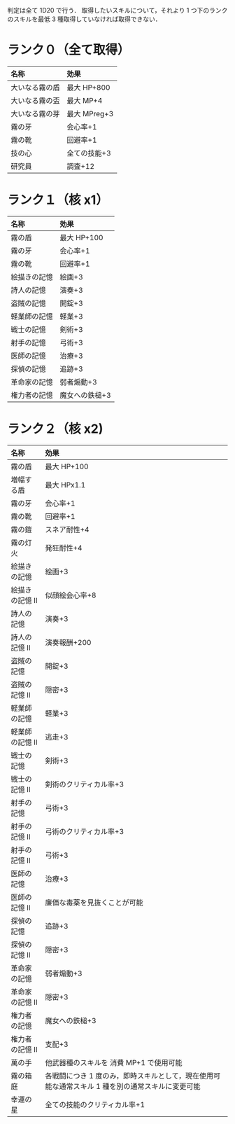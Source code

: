 判定は全て 1D20 で行う．
取得したいスキルについて，それより 1 つ下のランクのスキルを最低 3 種取得していなければ取得できない．

# ランク０（全て取得）

| 名称           | 効果         |
| :------------- | :----------- |
| 大いなる霧の盾 | 最大 HP+800  |
| 大いなる霧の盃 | 最大 MP+4    |
| 大いなる霧の芽 | 最大 MPreg+3 |
| 霧の牙         | 会心率+1     |
| 霧の靴         | 回避率+1     |
| 技の心         | 全ての技能+3 |
| 研究員         | 調査+12      |

# ランク１（核 x1）

| 名称         | 効果           |
| :----------- | :------------- |
| 霧の盾       | 最大 HP+100    |
| 霧の牙       | 会心率+1       |
| 霧の靴       | 回避率+1       |
| 絵描きの記憶 | 絵画+3         |
| 詩人の記憶   | 演奏+3         |
| 盗賊の記憶   | 開錠+3         |
| 軽業師の記憶 | 軽業+3         |
| 戦士の記憶   | 剣術+3         |
| 射手の記憶   | 弓術+3         |
| 医師の記憶   | 治療+3         |
| 探偵の記憶   | 追跡+3         |
| 革命家の記憶 | 弱者煽動+3     |
| 権力者の記憶 | 魔女への鉄槌+3 |

# ランク２（核 x2)

| 名称            | 効果                                                                                             |
| :-------------- | :----------------------------------------------------------------------------------------------- |
| 霧の盾          | 最大 HP+100                                                                                      |
| 増幅する盾      | 最大 HPx1.1                                                                                      |
| 霧の牙          | 会心率+1                                                                                         |
| 霧の靴          | 回避率+1                                                                                         |
| 霧の鎧          | スネア耐性+4                                                                                     |
| 霧の灯火        | 発狂耐性+4                                                                                       |
| 絵描きの記憶    | 絵画+3                                                                                           |
| 絵描きの記憶 II | 似顔絵会心率+8                                                                                   |
| 詩人の記憶      | 演奏+3                                                                                           |
| 詩人の記憶 II   | 演奏報酬+200                                                                                     |
| 盗賊の記憶      | 開錠+3                                                                                           |
| 盗賊の記憶 II   | 隠密+3                                                                                           |
| 軽業師の記憶    | 軽業+3                                                                                           |
| 軽業師の記憶 II | 逃走+3                                                                                           |
| 戦士の記憶      | 剣術+3                                                                                           |
| 戦士の記憶 II   | 剣術のクリティカル率+3                                                                           |
| 射手の記憶      | 弓術+3                                                                                           |
| 射手の記憶 II   | 弓術のクリティカル率+3                                                                           |
| 射手の記憶 II   | 弓術+3                                                                                           |
| 医師の記憶      | 治療+3                                                                                           |
| 医師の記憶 II   | 廉価な毒薬を見抜くことが可能                                                                     |
| 探偵の記憶      | 追跡+3                                                                                           |
| 探偵の記憶 II   | 隠密+3                                                                                           |
| 革命家の記憶    | 弱者煽動+3                                                                                       |
| 革命家の記憶 II | 隠密+3                                                                                           |
| 権力者の記憶    | 魔女への鉄槌+3                                                                                   |
| 権力者の記憶 II | 支配+3                                                                                           |
| 萬の手          | 他武器種のスキルを 消費 MP+1 で使用可能                                                          |
| 霧の箱庭        | 各戦闘につき 1 度のみ，即時スキルとして，現在使用可能な通常スキル 1 種を別の通常スキルに変更可能 |
| 幸運の星        | 全ての技能のクリティカル率+1                                                                     |
